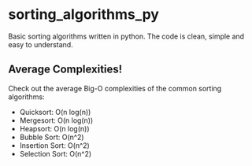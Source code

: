 sorting_algorithms_py
=====================

Basic sorting algorithms written in python. 
The code is clean, simple and easy to understand.

Average Complexities!
-----------------

Check out the average Big-O complexities of the common sorting algorithms:

- Quicksort:	O(n log(n))
- Mergesort:	O(n log(n))
- Heapsort:	O(n log(n))
- Bubble Sort:	O(n^2)
- Insertion Sort:	O(n^2)
- Selection Sort:	O(n^2)

